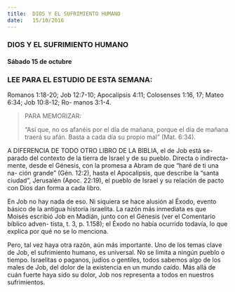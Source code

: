 ```yaml
---
title:  DIOS Y EL SUFRIMIENTO HUMANO
date:   15/10/2016
---
```


### DIOS Y EL SUFRIMIENTO HUMANO
#### Sábado 15 de octubre

### LEE PARA EL ESTUDIO DE ESTA SEMANA:
Romanos 1:18-20; Job 12:7-10; Apocalipsis 4:11; Colosenses 1:16, 17; Mateo 6:34; Job 10:8-12; Ro- manos 3:1-4.

> <p>PARA MEMORIZAR:</p>
> “Así que, no os afanéis por el día de mañana, porque el día de mañana traerá su afán. Basta a cada día su propio mal” (Mat. 6:34).

A DIFERENCIA DE TODO OTRO LIBRO DE LA BIBLIA, el de Job está se- parado del contexto de la tierra de Israel y de su pueblo. Directa o indirecta- mente, desde el Génesis, con la promesa a Abram de que “haré de ti una na- ción grande” (Gén. 12:2), hasta el Apocalipsis, que describe la “santa ciudad”, Jerusalén (Apoc. 22:19), el pueblo de Israel y su relación de pacto con Dios dan forma a cada libro.

En Job no hay nada de eso. Ni siquiera se hace alusión al Éxodo, evento básico de la antigua historia israelita. La razón más inmediata es que Moisés escribió Job en Madián, junto con el Génesis (ver el Comentario bíblico adven- tista, t. 3, p. 1.158); el Éxodo no había ocurrido todavía, lo que explica por qué no se lo menciona.

Pero, tal vez haya otra razón, aún más importante. Uno de los temas clave de Job, el sufrimiento humano, es universal. No se limita a ningún pueblo o tiempo. Israelitas o paganos, judíos o gentiles, todos sabemos algo de los males de Job, del dolor de la existencia en un mundo caído. Más allá de cuán fuerte haya sido su dolor, Job nos representa a todos en nuestros sufrimientos.